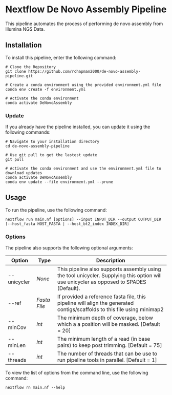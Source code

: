 # Nextflow De Novo Assembly Pipeline

This pipeline automates the process of performing de novo assembly from Illumina NGS Data.

## Installation

To install this pipeline, enter the following command:
```
# Clone the Repository
git clone https://github.com/rchapman2000/de-novo-assembly-pipeline.git

# Create a conda environment using the provided environment.yml file
conda env create -f environment.yml

# Activate the conda environment
conda activate DeNovoAssembly
```

### Update
If you already have the pipeline installed, you can update it using the following commands:
```
# Navigate to your installation directory
cd de-novo-assembly-pipeline

# Use git pull to get the lastest update
git pull

# Activate the conda environment and use the environment.yml file to download updates
conda activate DeNovoAssembly
conda env update --file environment.yml --prune
```

## Usage

To run the pipeline, use the following command:
```
nextflow run main.nf [options] --input INPUT_DIR --output OUTPUT_DIR [--host_fasta HOST_FASTA | --host_bt2_index INDEX_DIR]
```

### Options
The pipeline also supports the following optional arguments:

| Option | Type | Description |
|---|---|---|
| --unicycler | *None* | This pipeline also supports assembly using the tool unicycler. Supplying this option will use unicycler as opposed to SPADES (Default). |
| --ref | *Fasta File* | If provided a reference fasta file, this pipeline will align the generated contigs/scaffolds to this file using minimap2 |
| --minCov | *int* | The minimum depth of coverage, below which a a position will be masked. [Default = 20] |
| --minLen | *int* | The minimum length of a read (in base pairs) to keep post trimming. [Default = 75] |
| --threads | *int* | The number of threads that can be use to run pipeline tools in parallel. [Default = 1] |

To view the list of options from the command line, use the following command:
```
nextflow rn main.nf --help
```
